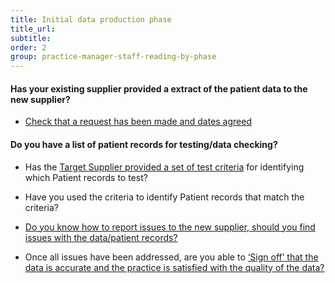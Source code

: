 ```yaml
---
title: Initial data production phase
title_url:
subtitle: 
order: 2
group: practice-manager-staff-reading-by-phase
---
```


#### Has your existing supplier provided a extract of the patient data to the new supplier?

* [Check that a request has been made and dates agreed](/prm-practice-migration/guide/get-started#request-data-extract)

#### Do you have a list of patient records for testing/data checking?

* Has the [Target Supplier provided a set of test criteria](/prm-practice-migration/guide/pre-migration-tasks#data-checking-prep) for identifying which Patient records to test?

* Have you used the criteria to identify Patient records that match the criteria?

* [Do you know how to report issues to the new supplier, should you find issues with the data/patient records?](/prm-practice-migration/guide/initial-data-production#reporting-issues-with-data)

* Once all issues have been addressed, are you able to [‘Sign off’ that the data is accurate and the practice is satisfied with the quality of the data?](/prm-practice-migration/guide/initial-data-production#signing-off-the-data-checking)

